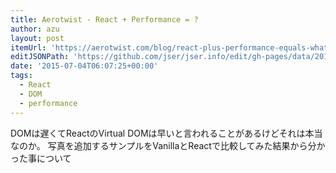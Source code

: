 ```yaml
---
title: Aerotwist - React + Performance = ?
author: azu
layout: post
itemUrl: 'https://aerotwist.com/blog/react-plus-performance-equals-what/'
editJSONPath: 'https://github.com/jser/jser.info/edit/gh-pages/data/2015/07/index.json'
date: '2015-07-04T06:07:25+00:00'
tags:
  - React
  - DOM
  - performance
---
```

DOMは遅くてReactのVirtual DOMは早いと言われることがあるけどそれは本当なのか。
写真を追加するサンプルをVanillaとReactで比較してみた結果から分かった事について
